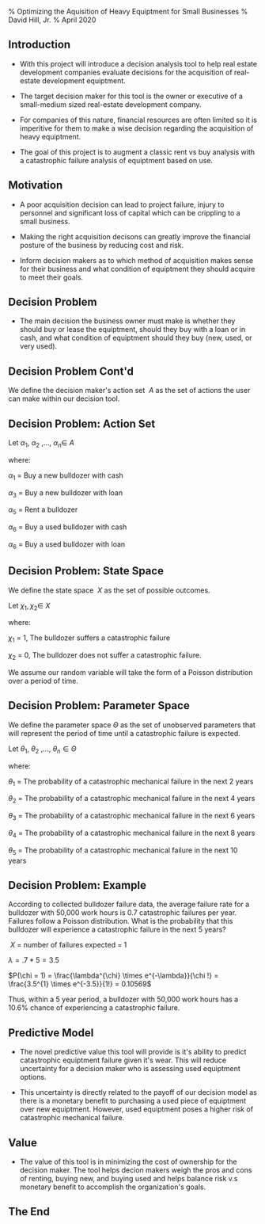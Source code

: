 % Optimizing the Aquisition of Heavy Equiptment for Small Businesses
% David Hill, Jr.
% April 2020

## Introduction

* With this project will introduce a decision analysis tool to help real estate development companies evaluate decisions for the acquisition of real-estate development equiptment. 

* The target decision maker for this tool is the owner or executive of a small-medium sized real-estate development company. 

* For companies of this nature, financial resources are often limited so it is imperitive for them to make a wise decision regarding the acquisition of heavy equiptment. 

* The goal of this project is to augment a classic rent vs buy analysis with a catastrophic failure analysis of equiptment based on use.

## Motivation

* A poor acquisition decision can lead to project failure, injury to personnel and significant loss of capital which can be crippling to a small business. 

* Making the right acquisition decisons can greatly improve the financial posture of the business by reducing cost and risk.

* Inform decision makers as to which method of acquisition makes sense for their business and what condition of equiptment they should acquire to meet their goals.

## Decision Problem

* The main decision the business owner must make is whether they should buy or lease the equiptment, should they buy with a loan or in cash, and what condition of equiptment should they buy (new, used, or very used).

## Decision Problem Cont'd

We define the decision maker's action set $\ A$ as the set of actions the user can make within our decision tool.


## Decision Problem: Action Set

Let $\alpha_{1}$, $\alpha_{2}$ ,..., $\alpha_{n} \in \ A$

where: 

$\alpha_{1}$ = Buy a new bulldozer with cash

$\alpha_{3}$ = Buy a new bulldozer with loan

$\alpha_{5}$ = Rent a bulldozer

$\alpha_{6}$ = Buy a used bulldozer with cash

$\alpha_{6}$ = Buy a used bulldozer with loan



## Decision Problem: State Space

We define the state space $\ X$ as the set of possible outcomes.

Let $\chi_{1}, \chi_{2} \in \ X$

where:

$\chi_{1}$ = 1, The bulldozer suffers a catastrophic failure

$\chi_{2}$ = 0, The bulldozer does not suffer a catastrophic failure.

We assume our random variable will take the form of a Poisson distribution over a period of time. 

## Decision Problem: Parameter Space

We define the parameter space $\Theta$ as the set of unobserved parameters that will represent the period of time until a 
catastrophic failure is expected.

Let $\theta_{1}$, $\theta_{2}$ ,..., $\theta_{n} \in \Theta$

where:

$\theta_{1}$ = The probability of a catastrophic mechanical failure in the next 2 years

$\theta_{2}$ = The probability of a catastrophic mechanical failure in the next 4 years

$\theta_{3}$ = The probability of a catastrophic mechanical failure in the next 6 years

$\theta_{4}$ = The probability of a catastrophic mechanical failure in the next 8 years

$\theta_{5}$ = The probability of a catastrophic mechanical failure in the next 10 years 

## Decision Problem: Example

According to collected bulldozer failure data, the average failure rate for a bulldozer with 50,000 work hours is 0.7 catastrophic failures per year. Failures follow a Poisson distribution. What is the probability that this bulldozer will experience a catastrophic failure in the next 5 years?

$\ X$ = number of failures expected = 1

$\lambda = .7 * 5 = 3.5$

$P(\chi = 1) = \frac{\lambda^{\chi} \times e^{-\lambda}}{\chi !} = \frac{3.5^{1} \times e^{-3.5}}{1!} = 0.10569$

Thus, within a 5 year period, a bulldozer with 50,000 work hours has a 10.6% chance of experiencing a catastrophic failure.

## Predictive Model

* The novel predictive value this tool will provide is it's ability to predict catastrophic equiptment failure given it's wear. This will reduce uncertainty for a decision maker who is assessing used equiptment options. 

* This uncertainty is directly related to the payoff of our decision model as there is a monetary benefit to purchasing a used piece of equiptment over new equiptment. However, used equiptment poses a higher risk of catastrophic mechanical failure.


## Value

* The value of this tool is in minimizing the cost of ownership for the decision maker. The tool helps decion makers weigh the pros and cons of renting, buying new, and buying used and helps balance risk v.s monetary benefit to accomplish the organization's goals.

## The End

 
